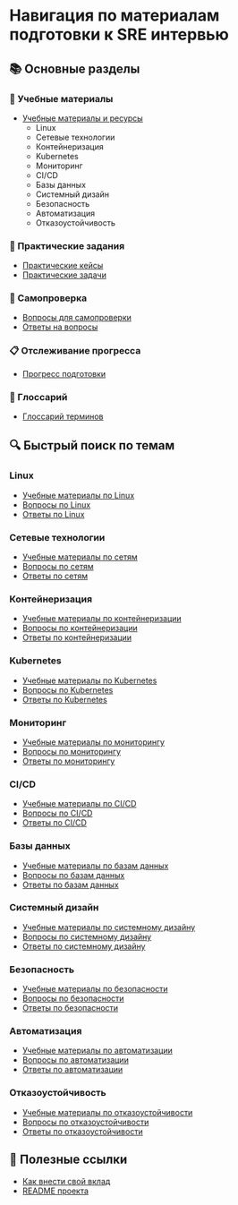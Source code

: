 # Навигация по материалам подготовки к SRE интервью

## 📚 Основные разделы

### 📖 Учебные материалы
- [Учебные материалы и ресурсы](study_materials/study_materials.md)
  - Linux
  - Сетевые технологии
  - Контейнеризация
  - Kubernetes
  - Мониторинг
  - CI/CD
  - Базы данных
  - Системный дизайн
  - Безопасность
  - Автоматизация
  - Отказоустойчивость

### 🎯 Практические задания
- [Практические кейсы](case_studies/case_studies.md)
- [Практические задачи](case_studies/practical_tasks.md)

### 📝 Самопроверка
- [Вопросы для самопроверки](self_check/self_check.md)
- [Ответы на вопросы](self_check/answers.md)

### 📋 Отслеживание прогресса
- [Прогресс подготовки](tracking/progress.md)

### 📖 Глоссарий
- [Глоссарий терминов](glossary/glossary.md)

## 🔍 Быстрый поиск по темам

### Linux
- [Учебные материалы по Linux](study_materials/study_materials.md#linux)
- [Вопросы по Linux](self_check/self_check.md#linux)
- [Ответы по Linux](self_check/answers.md#linux)

### Сетевые технологии
- [Учебные материалы по сетям](study_materials/study_materials.md#сетевые-технологии)
- [Вопросы по сетям](self_check/self_check.md#сетевые-технологии)
- [Ответы по сетям](self_check/answers.md#сетевые-технологии)

### Контейнеризация
- [Учебные материалы по контейнеризации](study_materials/study_materials.md#контейнеризация)
- [Вопросы по контейнеризации](self_check/self_check.md#контейнеризация)
- [Ответы по контейнеризации](self_check/answers.md#контейнеризация)

### Kubernetes
- [Учебные материалы по Kubernetes](study_materials/study_materials.md#kubernetes)
- [Вопросы по Kubernetes](self_check/self_check.md#kubernetes)
- [Ответы по Kubernetes](self_check/answers.md#kubernetes)

### Мониторинг
- [Учебные материалы по мониторингу](study_materials/study_materials.md#мониторинг)
- [Вопросы по мониторингу](self_check/self_check.md#мониторинг)
- [Ответы по мониторингу](self_check/answers.md#мониторинг)

### CI/CD
- [Учебные материалы по CI/CD](study_materials/study_materials.md#cicd)
- [Вопросы по CI/CD](self_check/self_check.md#cicd)
- [Ответы по CI/CD](self_check/answers.md#cicd)

### Базы данных
- [Учебные материалы по базам данных](study_materials/study_materials.md#базы-данных)
- [Вопросы по базам данных](self_check/self_check.md#базы-данных)
- [Ответы по базам данных](self_check/answers.md#базы-данных)

### Системный дизайн
- [Учебные материалы по системному дизайну](study_materials/study_materials.md#системный-дизайн)
- [Вопросы по системному дизайну](self_check/self_check.md#системный-дизайн)
- [Ответы по системному дизайну](self_check/answers.md#системный-дизайн)

### Безопасность
- [Учебные материалы по безопасности](study_materials/study_materials.md#безопасность)
- [Вопросы по безопасности](self_check/self_check.md#безопасность)
- [Ответы по безопасности](self_check/answers.md#безопасность)

### Автоматизация
- [Учебные материалы по автоматизации](study_materials/study_materials.md#автоматизация)
- [Вопросы по автоматизации](self_check/self_check.md#автоматизация)
- [Ответы по автоматизации](self_check/answers.md#автоматизация)

### Отказоустойчивость
- [Учебные материалы по отказоустойчивости](study_materials/study_materials.md#отказоустойчивость)
- [Вопросы по отказоустойчивости](self_check/self_check.md#отказоустойчивость)
- [Ответы по отказоустойчивости](self_check/answers.md#отказоустойчивость)

## 📌 Полезные ссылки
- [Как внести свой вклад](CONTRIBUTING.md)
- [README проекта](README.md) 